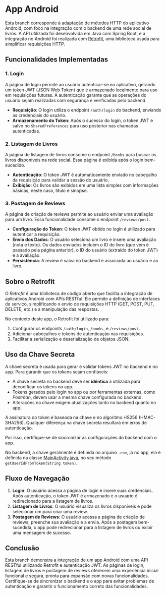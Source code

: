 # App Android

Esta branch corresponde à adaptação de métodos HTTP do aplicativo Android, com foco na integração com o backend de uma rede social de livros. A API utilizada foi desenvolvida em Java com Spring Boot, e a integração no Android foi realizada com [Retrofit](https://square.github.io/retrofit/), uma biblioteca usada para simplificar requisições HTTP.

## Funcionalidades Implementadas

### 1. **Login**

A página de login permite ao usuário autenticar-se no aplicativo, gerando um token JWT (JSON Web Token) que é armazenado localmente para uso em requisições futuras. A autenticação garante que as operações do usuário sejam realizadas com segurança e verificadas pelo backend.

- **Requisição**: O login utiliza o endpoint `/auth/login` do backend, enviando as credenciais do usuário.
- **Armazenamento do Token**: Após o sucesso do login, o token JWT é salvo no `SharedPreferences` para uso posterior nas chamadas autenticadas.

### 2. **Listagem de Livros**

A página de listagem de livros consome o endpoint `/books` para buscar os livros disponíveis na rede social. Essa página é exibida após o login bem-sucedido.

- **Autenticação**: O token JWT é automaticamente enviado no cabeçalho da requisição para validar a sessão do usuário.
- **Exibição**: Os livros são exibidos em uma lista simples com informações básicas, neste caso, título e sinopse.

### 3. **Postagem de Reviews**

A página de criação de reviews permite ao usuário enviar uma avaliação para um livro. Essa funcionalidade consome o endpoint `/reviews/post`.

- **Configuração do Token**: O token JWT obtido no login é utilizado para autenticar a requisição.
- **Envio dos Dados**: O usuário seleciona um livro e insere uma avaliação (nota e texto). Os dados enviados incluem o ID do livro (que vem é passado pela página anterior), o ID do usuário (extraído do token JWT) e a avaliação.
- **Persistência**: A review é salva no backend e associada ao usuário e ao livro.

## Sobre o Retrofit

O *Retrofit* é uma biblioteca de código aberto que facilita a integração de aplicativos Android com APIs RESTful. Ele permite a definição de interfaces de serviço, simplificando o envio de requisições HTTP (GET, POST, PUT, DELETE, etc.) e a manipulação das respostas.

No contexto deste app, o Retrofit foi utilizado para:

1. Configurar os endpoints `/auth/login`, `/books`, e `/reviews/post`.
2. Adicionar cabeçalhos e tokens de autenticação nas requisições.
3. Facilitar a serialização e deserialização de objetos JSON.

## Uso da Chave Secreta

A chave secreta é usada para gerar e validar tokens JWT no backend e no app. Para garantir que os tokens sejam confiáveis:

- A chave secreta no backend deve ser **idêntica** à utilizada para decodificar os tokens no app.
- Tokens gerados pelo login no app ou por ferramentas externas, como *Postman*, devem usar a mesma chave configurada no backend.
- Alterações na chave exigem atualizações tanto no backend quanto no app.

A assinatura do token é baseada na chave e no algoritmo HS256 (HMAC-SHA256). Qualquer diferença na chave secreta resultará em erros de autenticação.

Por isso, certifique-se de sincronizar as configurações do backend com o app.

No backend, a chave geralmente é definida no arquivo `.env`, já no app, ela é definida na classe [MainActivity.java](app/src/main/java/com/example/agoravai/MainActivity.java), no seu método `getUserIdFromToken(String token)`.

## Fluxo de Navegação

1. **Login**: O usuário acessa a página de login e insere suas credenciais. Após autenticação, o token JWT é armazenado e o usuário é redirecionado para a listagem de livros.
2. **Listagem de Livros**: O usuário visualiza os livros disponíveis e pode selecionar um para criar uma review.
3. **Postagem de Reviews**: O usuário acessa a página de criação de reviews, preenche sua avaliação e a envia. Após a postagem bem-sucedida, o app pode redirecionar para a listagem de livros ou exibir uma mensagem de sucesso.

## Conclusão

Esta branch demonstra a integração de um app Android com uma API RESTful utilizando Retrofit e autenticação JWT. As páginas de login, listagem de livros e postagem de reviews oferecem uma experiência inicial funcional e segura, pronta para expansão com novas funcionalidades. Certifique-se de sincronizar o backend e o app para evitar problemas de autenticação e garantir o funcionamento correto das funcionalidades.



